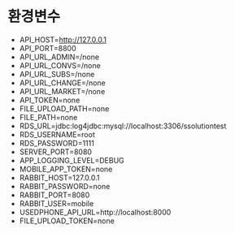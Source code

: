 # 환경변수
- API_HOST=http://127.0.0.1
- API_PORT=8800
- API_URL_ADMIN=/none
- API_URL_CONVS=/none
- API_URL_SUBS=/none
- API_URL_CHANGE=/none
- API_URL_MARKET=/none
- API_TOKEN=none
- FILE_UPLOAD_PATH=none
- FILE_PATH=none
- RDS_URL=jdbc:log4jdbc:mysql://localhost:3306/ssolutiontest
- RDS_USERNAME=root
- RDS_PASSWORD=1111
- SERVER_PORT=8080
- APP_LOGGING_LEVEL=DEBUG
- MOBILE_APP_TOKEN=none
- RABBIT_HOST=127.0.0.1
- RABBIT_PASSWORD=none
- RABBIT_PORT=8080
- RABBIT_USER=mobile
- USEDPHONE_API_URL=http://localhost:8000
- FILE_UPLOAD_TOKEN=none
